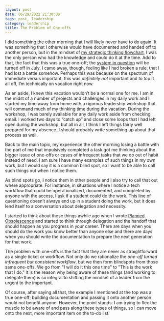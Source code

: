 ```yaml
---
layout: post
date: 06/29/2022 21:30:00
tags: post, leadership
category: leadership
title: The Problem of One-offs
---
```


I did something the other morning that I will likely never have to do again. It was something that I otherwise would have documented and handed off to another person, but in the mindset of [my strategic thinking flowchart](/2022/02/leadership-in-two-questions), I was the only person who had the knowledge and could do it at the time. Add to that, the fact that this was a true one-off; the [system in question](/2022/06/the-end) will be turned off in July. I came away, though, feeling like I had broken a rule, that I had lost a battle somehow. Perhaps this was because on the spectrum of immediate versus important, this was *definitely not* important and to top it all off, I’m technically on vacation right now.

As an aside, I knew this vacation wouldn’t be a normal one for me. I am in the midst of a number of projects and challenges in my daily work and I started my time away from home with a rigorous leadership workshop that will command much of my thinking time during the vacation. During the workshop, I was barely available for any daily work aside from checking email. I worked two days to “catch up” and close some loops that I had left open during the workshop, but all in all, I think I left things fairly well prepared for my absence.  I should probably write something up about that process as well.

Back to the main topic, my experience the other morning losing a battle with the part of me that impulsively completed a task got me thinking about the bigger issue of one-offs or cases of infrequent tasks that we do out of habit instead of need. I am sure I have many examples of such things in my own work, but I would say it is a common blind spot, so I want to be able to call such things out when I notice them.

As blind spots go, I notice them in other people and I also try to call that out where appropriate. For instance, in situations where I notice a tech workflow that could be operationalized, documented, and completed by anyone with the access, I ask if a student could do the work. This line of questioning doesn’t always end up in a student doing the work, but it does lend itself to a conversation about delegation and necessity.

I started to think about these things awhile ago when I wrote [Planned Obsolescence](/2021/10/planned-obsolescence) and started to think through delegation and the handoff that should happen as you progress in your career. There are days when you should do the work you know better than anyone else and there are days when you should write the documentation to prepare the next generation for that work.

The problem with one-offs is the fact that they are never as straightforward as a single ticket or workflow. Not only do we rationalize the *one-off turned infrequent but consistent workflow*, but we then form blindspots from those same one-offs. We go from "I will do it this one time" to "This is the work that I do." It is the reason why being aware of these things (and working to delegate them) is so integral to shifting the mindset of a leader from the urgent to the important.

Of course, after saying all that, the example I mentioned at the top was a true one-off; building documentation and passing it onto another person would not benefit anyone. However, the point stands: I am trying to flex the muscle to be aware of and pass along these types of things, so I can move onto the next, more important item on the to-do list.



